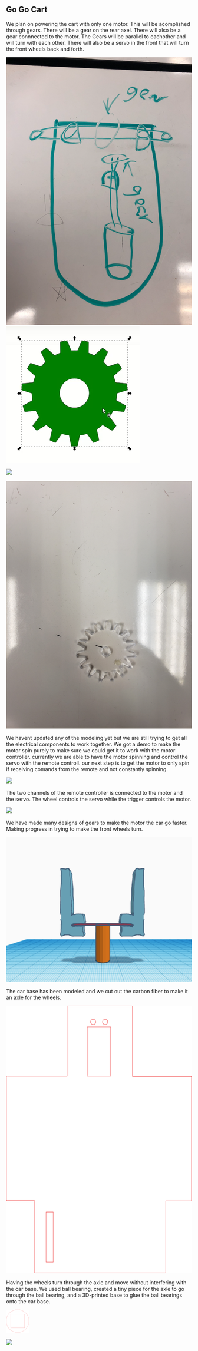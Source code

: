 ## Go Go Cart
We plan on powering the cart with only one motor. This will be acomplished  through gears. 
There will be a gear on the rear axel. There will also be a gear connnected to the motor.
The Gears will be parallel to eachother and will turn with each other. 
There will also be a servo in the front that will turn the front wheels back and forth. 

![](first_concept.png)
![](gear.PNG)


![](Servo_controlled.gif)


![](real_gear.jpg)


We havent updated any of the modeling yet but we are still trying to get all the electrical components to work together. 
We got a demo to make the motor spin purely to make sure we could get it to work with the motor controller.
currently we are able to have the motor spinning and control the servo with the remote controll. our next step is to
get the motor to only spin if receiving comands from the remote and not constantly spinning. 

![](progress_1.gif)



The two channels of the remote controller is connected to the motor and the servo. The wheel controls the servo while the trigger controls the motor. 


![](Progress_2.gif)

We have made many designs of gears to make the motor the car go faster. Making progress in trying to make the front wheels turn.

![](prototype_steering_linkage.PNG)

The car base has been modeled and we cut out the carbon fiber to make it an axle for the wheels. 

![](car_base.svg)

Having the wheels turn through the axle and move without interfering with the car base. We used ball bearing, created a tiny piece for the axle to go through the ball bearing, and a 3D-printed base to glue the ball bearings onto the car base. 

![](ball_bearing.svg)

![](ball_bearing_2.svg)
